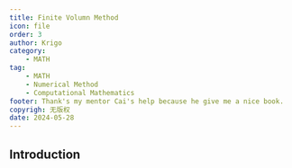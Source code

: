 ```yaml
---
title: Finite Volumn Method
icon: file
order: 3
author: Krigo
category:
    - MATH
tag: 
    - MATH
    - Numerical Method
    - Computational Mathematics
footer: Thank's my mentor Cai's help because he give me a nice book.
copyrigh: 无版权
date: 2024-05-28
---
```


## Introduction



